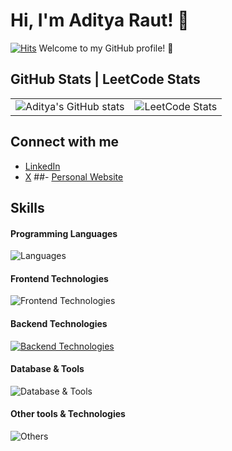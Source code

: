 # Hi, I'm Aditya Raut! 👋
[![Hits](https://hits.seeyoufarm.com/api/count/incr/badge.svg?url=https%3A%2F%2Fgithub.com%2Fadityaanilraut%2Fhit-counter&count_bg=%2379C83D&title_bg=%23555555&icon=&icon_color=%23E7E7E7&title=hits&edge_flat=false)](https://hits.seeyoufarm.com)
Welcome to my GitHub profile! 💫

## GitHub Stats | LeetCode Stats

<table>
  <tr>
    <td>
      <img src="https://github-readme-stats.vercel.app/api?username=adityaanilraut&show_icons=true&theme=cobalt" alt="Aditya's GitHub stats" />
    </td>
    <td>
      <img src="https://leetcode.card.workers.dev/rautaditya?theme=auto&font=source_code_pro&extension=null" alt="LeetCode Stats" />
    </td>
  </tr>
</table>

## Connect with me
- [LinkedIn](https://www.linkedin.com/in/adityaraut1)
- [X](https://x.com/_adityaraut_)
##- [Personal Website](https://www.aditya-raut.com)

## Skills

#### Programming Languages
![Languages](https://skillicons.dev/icons?i=c,cpp,js,python,java,kotlin)

#### Frontend Technologies
![Frontend Technologies](https://skillicons.dev/icons?i=react,next,html,css,tailwind)

#### Backend Technologies
[![Backend Technologies](https://skillicons.dev/icons?i=aws,azure,django,flask,docker,fastapi&perline=3)](https://skillicons.dev)

#### Database & Tools
![Database & Tools](https://skillicons.dev/icons?i=mysql,mongodb)

#### Other tools & Technologies
![Others](https://skillicons.dev/icons?i=git,github,markdown,netlify,vercel,vscode,figma,githubactions,gitlab)
